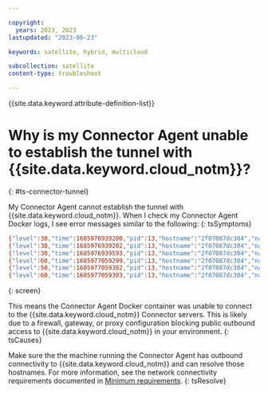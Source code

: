 ```yaml
---

copyright:
  years: 2023, 2023
lastupdated: "2023-06-23"

keywords: satellite, hybrid, multicloud

subcollection: satellite
content-type: troubleshoot

---
```


{{site.data.keyword.attribute-definition-list}}

# Why is my Connector Agent unable to establish the tunnel with {{site.data.keyword.cloud_notm}}?
{: #ts-connector-tunnel}


My Connector Agent cannot establish the tunnel with {{site.data.keyword.cloud_notm}}. When I check my Connector Agent Docker logs, I see error messages similar to the following:
{: tsSymptoms}

```sh
{"level":30,"time":1685976939200,"pid":13,"hostname":"2f07087dc304","name":"connector-agent","msgid":"LA2","msg":"Satellite Connector Agent starting up for U2F0ZWxsaXRlQ29ubmVjdG9yOiJjaHV1NTJpMjFuNzlxZm5sNmFwZyI in region stage-south, release info: 20230428-7ec78c1a8051847b20af1d0202362da4af1abe68_A."}
{"level":30,"time":1685976939202,"pid":13,"hostname":"2f07087dc304","name":"tOps","msg":"retrive from https://c-01-ws.us-south.link.satellite.test.cloud.ibm.com/iam"}
{"level":30,"time":1685976939593,"pid":13,"hostname":"2f07087dc304","name":"tunneldns","msgid":"D04","msg":"doTunnelDNSLookup DNS resolve c-01-ws.us-south.link.satellite.test.cloud.ibm.com to 169.46.14.242"}
{"level":60,"time":1685977059299,"pid":13,"hostname":"2f07087dc304","name":"tOps","msgid":"O03-703","msg":"getToken error","err":{"type":"TimeoutError","message":"Timeout awaiting 'request' for 120000ms","stack":"RequestError: Timeout awaiting 'request' for 120000ms\n    at ClientRequest.<anonymous> (/connector_agent/node_modules/got/dist/source/core/index.js:970:65)\n    at Object.onceWrapper (node:events:628:26)\n    at ClientRequest.emit (node:events:525:35)\n    at origin.emit (/connector_agent/node_modules/@szmarczak/http-timer/dist/source/index.js:43:20)\n    at TLSSocket.socketErrorListener (node:_http_client:502:9)\n    at TLSSocket.emit (node:events:513:28)\n    at emitErrorNT (node:internal/streams/destroy:151:8)\n    at emitErrorCloseNT (node:internal/streams/destroy:116:3)\n    at process.processTicksAndRejections (node:internal/process/task_queues:82:21)\n    at Timeout.timeoutHandler [as _onTimeout] (/connector_agent/node_modules/got/dist/source/core/utils/timed-out.js:36:25)\n    at listOnTimeout (node:internal/timers:571:11)\n    at process.processTimers (node:internal/timers:512:7)","name":"TimeoutError","code":"ETIMEDOUT","timings":{"start":1685976939285,"socket":1685976939291,"lookup":1685976939595,"error":1685977059291,"phases":{"wait":6,"dns":304,"total":120006}},"event":"request"},"msg":"Timeout awaiting 'request' for 120000ms"}
{"level":50,"time":1685977059302,"pid":13,"hostname":"2f07087dc304","name":"utilities","msg":"makeLinkAPICall GET /v1/connectors/U2F0ZWxsaXRlQ29ubmVjdG9yOiJjaHV1NTJpMjFuNzlxZm5sNmFwZyI failed to get token to run"}
{"level":60,"time":1685977059303,"pid":13,"hostname":"2f07087dc304","name":"agent_tunnel","msgid":"LAT06","msg":"Failed to get configuration from API, will exit in 200s"}
```
{: screen}  

This means the Connector Agent Docker container was unable to connect to the {{site.data.keyword.cloud_notm}} Connector servers. This is likely due to a firewall, gateway, or proxy configuration blocking public outbound access to {{site.data.keyword.cloud_notm}} in your environment.
{: tsCauses}

Make sure the the machine running the Connector Agent has outbound connectivity to {{site.data.keyword.cloud_notm}} and can resolve those hostnames. For more information, see the network connectivity requirements documented in [Minimum requirements](/docs/satellite?topic=satellite-understand-connectors#min-requirements).
{: tsResolve}




